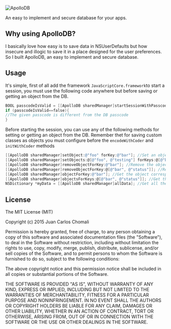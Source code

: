 ![ApolloDB](https://github.com/jchomali/ApolloDB/blob/master/banner.png)

An easy to implement and secure database for your apps.

## Why using ApolloDB?
I basically love how easy is to save data in NSUserDefaults but how insecure and illogic to save it in a place designed for the user preferences. So I built ApolloDB, an easy to implement and secure database. 

## Usage
It's simple, first of all add the framework ```JavaScriptCore.framework```to start a session, you must use the following code anywhere but before saving or getting an object from the DB.
```Objective-C
BOOL passcodeIsValid = [[ApolloDB sharedManager]startSessionWithPasscode:@"yourDBPasscode"]; //Set a passcode for encrypting and decrypting your DB
if (passcodeIsValid==false){
//The given passcode is different from the DB passcode
}
```
Before starting the session, you can use any of the following methods for setting or getting an object from the DB. Remember thet for saving custom classes as objects you must configure before the ```encodeWithCoder``` and ```initWithCoder``` methods
```Objective-C
[[ApolloDB sharedManager]setObject:@"foo" forKey:@"bar"]; //Set an object for a key
[[ApolloDB sharedManager]setObjects:@[@"foo", @"testing"] forKeys:@[@"bar", @"status"]]; //Set objects for the specified keys
[[ApolloDB sharedManager]removeObjectForKey:@"bar"]; //Remove the object corresponding to the specified key
[[ApolloDB sharedManager]removeObjectForKey:@[@"bar", @"status"]]; //Remove the objects corresponding to the specified keys
[[ApolloDB sharedManager]objectForKey:@"bar"]; //Get the object corresponding to the specified key
[[ApolloDB sharedManager]objectsForKeys:@[@"bar", @"status"]]; //Get the objects corresponding to the specified keys
NSDictionary *myData = [[ApolloDB sharedManager]allData]; //Get all the DB data
```
## License
The MIT License (MIT)

Copyright (c) 2015 Juan Carlos Chomali

Permission is hereby granted, free of charge, to any person obtaining a copy
of this software and associated documentation files (the "Software"), to deal
in the Software without restriction, including without limitation the rights
to use, copy, modify, merge, publish, distribute, sublicense, and/or sell
copies of the Software, and to permit persons to whom the Software is
furnished to do so, subject to the following conditions:

The above copyright notice and this permission notice shall be included in
all copies or substantial portions of the Software.

THE SOFTWARE IS PROVIDED "AS IS", WITHOUT WARRANTY OF ANY KIND, EXPRESS OR
IMPLIED, INCLUDING BUT NOT LIMITED TO THE WARRANTIES OF MERCHANTABILITY,
FITNESS FOR A PARTICULAR PURPOSE AND NONINFRINGEMENT. IN NO EVENT SHALL THE
AUTHORS OR COPYRIGHT HOLDERS BE LIABLE FOR ANY CLAIM, DAMAGES OR OTHER
LIABILITY, WHETHER IN AN ACTION OF CONTRACT, TORT OR OTHERWISE, ARISING FROM,
OUT OF OR IN CONNECTION WITH THE SOFTWARE OR THE USE OR OTHER DEALINGS IN
THE SOFTWARE.